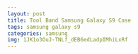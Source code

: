 ```yaml
---
layout: post
title: Tool Band Samsung Galaxy S9 Case
tags: samsung galaxy s9
categories: samsung
img: 1JK1o3OuJ-TNLf_dEB6edLadpIMhiLxRf
---
```

